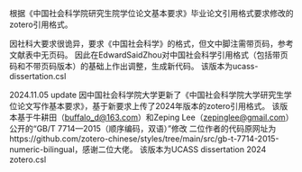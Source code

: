 根据《中国社会科学院研究生院学位论文基本要求》毕业论文引用格式要求修改的zotero引用格式。

因社科大要求很诡异，要求《中国社会科学》的格式，但文中脚注需带页码，参考文献表中无页码。
因此在EdwardSaidZhou对中国社会科学引用格式（包括带页码和不带页码版本）的基础上作出调整，生成新代码。
该版本为ucass-dissertation.csl

2024.11.05 update
因中国社会科学院大学更新了《中国社会科学院大学研究生学位论文写作基本要求》，基于新要求上传了2024年版本的zotero引用格式。
该版本基于牛耕田（buffalo_d@163.com）和Zeping Lee（zepinglee@gmail.com）公开的“GB/T 7714—2015（顺序编码，双语）”修改
二位作者的代码原网址为https://github.com/zotero-chinese/styles/tree/main/src/gb-t-7714-2015-numeric-bilingual，感谢二位大佬。
该版本为UCASS dissertation 2024 zotero.csl
